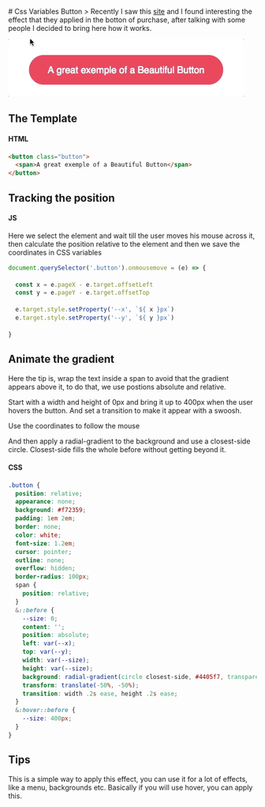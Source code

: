 \# Css Variables Button
\> Recently I saw this [site](https://getgrover.com/de-en/products/iphone-x-64gb) and I found interesting the effect that they applied in the botton of purchase, after talking with some people I decided to bring here how it works.

![](button.gif)

## The Template

#### HTML

```html
<button class="button">
  <span>A great exemple of a Beautiful Button</span>
</button>
```

## Tracking the position

#### JS
Here we select the element and wait till the user moves his mouse across it, then calculate the position relative to the element and then we save the coordinates in CSS variables

```js
document.querySelector('.button').onmousemove = (e) => {

  const x = e.pageX - e.target.offsetLeft
  const y = e.pageY - e.target.offsetTop

  e.target.style.setProperty('--x', `${ x }px`)
  e.target.style.setProperty('--y', `${ y }px`)
 
}
```

## Animate the gradient

Here the tip is, wrap the text inside a span to avoid that the gradient appears above it, to do that, we use postions absolute and relative.

Start with a width and height of 0px and bring it up to 400px when the user hovers the button. And set a transition to make it appear with a swoosh.

Use the coordinates to follow the mouse

And then apply a radial-gradient to the background and use a closest-side circle. Closest-side fills the whole before without getting beyond it.

#### CSS

```scss
.button {
  position: relative;
  appearance: none;
  background: #f72359;
  padding: 1em 2em;
  border: none;
  color: white;
  font-size: 1.2em;
  cursor: pointer;
  outline: none;
  overflow: hidden;
  border-radius: 100px;
  span {
    position: relative;
  }
  &::before {
    --size: 0;
    content: '';
    position: absolute;
    left: var(--x);
    top: var(--y);
    width: var(--size);
    height: var(--size);
    background: radial-gradient(circle closest-side, #4405f7, transparent);
    transform: translate(-50%, -50%);
    transition: width .2s ease, height .2s ease;
  }
  &:hover::before {
    --size: 400px;
  }
}
```

## Tips
This is a simple way to apply this effect, you can use it for a lot of effects, like a menu, backgrounds etc.
Basically if you will use hover, you can apply this.

